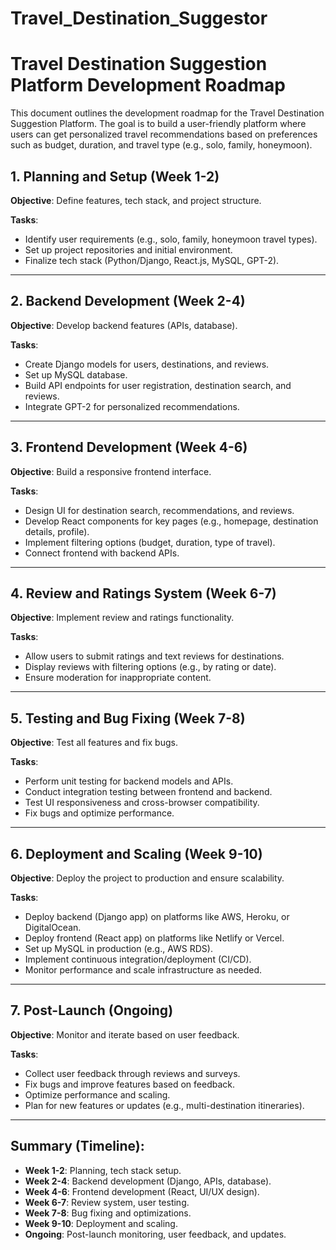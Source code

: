 # Travel_Destination_Suggestor

# Travel Destination Suggestion Platform Development Roadmap

This document outlines the development roadmap for the Travel Destination Suggestion Platform. The goal is to build a user-friendly platform where users can get personalized travel recommendations based on preferences such as budget, duration, and travel type (e.g., solo, family, honeymoon).

## 1. Planning and Setup (Week 1-2)

**Objective**: Define features, tech stack, and project structure.

**Tasks**:
- Identify user requirements (e.g., solo, family, honeymoon travel types).
- Set up project repositories and initial environment.
- Finalize tech stack (Python/Django, React.js, MySQL, GPT-2).

---

## 2. Backend Development (Week 2-4)

**Objective**: Develop backend features (APIs, database).

**Tasks**:
- Create Django models for users, destinations, and reviews.
- Set up MySQL database.
- Build API endpoints for user registration, destination search, and reviews.
- Integrate GPT-2 for personalized recommendations.

---

## 3. Frontend Development (Week 4-6)

**Objective**: Build a responsive frontend interface.

**Tasks**:
- Design UI for destination search, recommendations, and reviews.
- Develop React components for key pages (e.g., homepage, destination details, profile).
- Implement filtering options (budget, duration, type of travel).
- Connect frontend with backend APIs.

---

## 4. Review and Ratings System (Week 6-7)

**Objective**: Implement review and ratings functionality.

**Tasks**:
- Allow users to submit ratings and text reviews for destinations.
- Display reviews with filtering options (e.g., by rating or date).
- Ensure moderation for inappropriate content.

---

## 5. Testing and Bug Fixing (Week 7-8)

**Objective**: Test all features and fix bugs.

**Tasks**:
- Perform unit testing for backend models and APIs.
- Conduct integration testing between frontend and backend.
- Test UI responsiveness and cross-browser compatibility.
- Fix bugs and optimize performance.

---

## 6. Deployment and Scaling (Week 9-10)

**Objective**: Deploy the project to production and ensure scalability.

**Tasks**:
- Deploy backend (Django app) on platforms like AWS, Heroku, or DigitalOcean.
- Deploy frontend (React app) on platforms like Netlify or Vercel.
- Set up MySQL in production (e.g., AWS RDS).
- Implement continuous integration/deployment (CI/CD).
- Monitor performance and scale infrastructure as needed.

---

## 7. Post-Launch (Ongoing)

**Objective**: Monitor and iterate based on user feedback.

**Tasks**:
- Collect user feedback through reviews and surveys.
- Fix bugs and improve features based on feedback.
- Optimize performance and scaling.
- Plan for new features or updates (e.g., multi-destination itineraries).

---

## Summary (Timeline):

- **Week 1-2**: Planning, tech stack setup.
- **Week 2-4**: Backend development (Django, APIs, database).
- **Week 4-6**: Frontend development (React, UI/UX design).
- **Week 6-7**: Review system, user testing.
- **Week 7-8**: Bug fixing and optimizations.
- **Week 9-10**: Deployment and scaling.
- **Ongoing**: Post-launch monitoring, user feedback, and updates.
